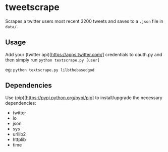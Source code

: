 # tweetscrape

Scrapes a twitter users most recent 3200 tweets and saves to a `.json` file in `data/`. 

## Usage

Add your (twitter api)[https://apps.twitter.com/] credentials to oauth.py and
then simply run `python textscrape.py [user]`

eg: `python textscrape.py lilbthebasedgod`

## Dependencies

Use (pip)[https://pypi.python.org/pypi/pip] to install/upgrade the necessary dependencies:

*   twitter
*   io
*   json
*   sys
*   urllib2
*   httplib
*   time
